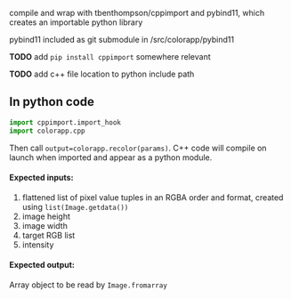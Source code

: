 compile and wrap with tbenthompson/cppimport and pybind11, which creates an importable python library

pybind11 included as git submodule in <rootdir>/src/colorapp/pybind11

**TODO** add `pip install cppimport` somewhere relevant

**TODO** add c++ file location to python include path

## In python code
```python
import cppimport.import_hook
import colorapp.cpp
```
Then call ``output=colorapp.recolor(params)``. C++ code will compile on launch when imported and appear as a python module.

#### Expected inputs:
1. flattened list of pixel value tuples in an RGBA order and format, created using `list(Image.getdata())`
2. image height
3. image width
4. target RGB list
5. intensity

#### Expected output:
Array object to be read by `Image.fromarray`

